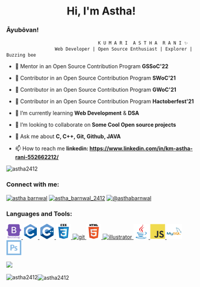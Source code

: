  <h1 align="center">Hi, I'm Astha! </h1> 
 
  
   
   
   
### Āyubōvan!
                                      K U M A R I  A S T H A  R A N I ✨
                      Web Developer | Open Source Enthusiast | Explorer | Buzzing bee


- 🔭 Mentor in an Open Source Contribution Program **GSSoC'22**

<!--   <img align ="right" src="https://media.giphy.com/media/fTI9mBoWLef8k/giphy.gif" width="350"/> 
 -->
- 🔭 Contributor in an Open Source Contribution Program **SWoC'21**

- 🔭 Contributor in an Open Source Contribution Program **GWoC'21**

- 🔭 Contributor in an Open Source Contribution Program **Hactoberfest'21**

- 🌱 I’m currently learning **Web Development** & **DSA**

- 👯 I’m looking to collaborate on **Some Cool Open source projects**

- 💬 Ask me about **C, C++, Git, Github, JAVA**

- 📫 How to reach me **linkedin: https://www.linkedin.com/in/km-astha-rani-552662212/**

<p align="left"> <img src="https://komarev.com/ghpvc/?username=astha2412&label=Profile%20views&color=0e75b6&style=flat" alt="astha2412" /> </p>

<h3 align="left">Connect with me:</h3>

<!--<p align="left"> <a href="https://github.com/ryo-ma/github-profile-trophy"><img src="https://github-profile-trophy.vercel.app/?username=astha2412" alt="astha2412" /></a> </p>-->
<p align="left">
<a href="https://www.facebook.com/aastha.barnwal.35/" target="blank"><img align="center" src="https://raw.githubusercontent.com/rahuldkjain/github-profile-readme-generator/master/src/images/icons/Social/facebook.svg" alt="astha barnwal" height="30" width="40" /></a>
<a href="https://www.instagram.com/itis.astha.barnwal/" target="blank"><img align="center" src="https://raw.githubusercontent.com/rahuldkjain/github-profile-readme-generator/master/src/images/icons/Social/instagram.svg" alt="astha_barnwal_2412" height="30" width="40" /></a>
<a href="https://www.hackerrank.com/@asthabarnwal" target="blank"><img align="center" src="https://raw.githubusercontent.com/rahuldkjain/github-profile-readme-generator/master/src/images/icons/Social/hackerrank.svg" alt="@asthabarnwal" height="30" width="40" /></a>
</p>

<h3 align="left">Languages and Tools:</h3>
<p align="left"> <a href="https://getbootstrap.com" target="_blank" rel="noreferrer"> <img src="https://raw.githubusercontent.com/devicons/devicon/master/icons/bootstrap/bootstrap-plain-wordmark.svg" alt="bootstrap" width="40" height="40"/> </a> <a href="https://www.cprogramming.com/" target="_blank" rel="noreferrer"> <img src="https://raw.githubusercontent.com/devicons/devicon/master/icons/c/c-original.svg" alt="c" width="40" height="40"/> </a> <a href="https://www.w3schools.com/cpp/" target="_blank" rel="noreferrer"> <img src="https://raw.githubusercontent.com/devicons/devicon/master/icons/cplusplus/cplusplus-original.svg" alt="cplusplus" width="40" height="40"/> </a> <a href="https://www.w3schools.com/css/" target="_blank" rel="noreferrer"> <img src="https://raw.githubusercontent.com/devicons/devicon/master/icons/css3/css3-original-wordmark.svg" alt="css3" width="40" height="40"/> </a> <a href="https://git-scm.com/" target="_blank" rel="noreferrer"> <img src="https://www.vectorlogo.zone/logos/git-scm/git-scm-icon.svg" alt="git" width="40" height="40"/> </a> <a href="https://www.w3.org/html/" target="_blank" rel="noreferrer"> <img src="https://raw.githubusercontent.com/devicons/devicon/master/icons/html5/html5-original-wordmark.svg" alt="html5" width="40" height="40"/> </a> <a href="https://www.adobe.com/in/products/illustrator.html" target="_blank" rel="noreferrer"> <img src="https://www.vectorlogo.zone/logos/adobe_illustrator/adobe_illustrator-icon.svg" alt="illustrator" width="40" height="40"/> </a> <a href="https://www.java.com" target="_blank" rel="noreferrer"> <img src="https://raw.githubusercontent.com/devicons/devicon/master/icons/java/java-original.svg" alt="java" width="40" height="40"/> </a> <a href="https://developer.mozilla.org/en-US/docs/Web/JavaScript" target="_blank" rel="noreferrer"> <img src="https://raw.githubusercontent.com/devicons/devicon/master/icons/javascript/javascript-original.svg" alt="javascript" width="40" height="40"/> </a> <a href="https://www.mysql.com/" target="_blank" rel="noreferrer"> <img src="https://raw.githubusercontent.com/devicons/devicon/master/icons/mysql/mysql-original-wordmark.svg" alt="mysql" width="40" height="40"/> </a> <a href="https://www.photoshop.com/en" target="_blank" rel="noreferrer"> <img src="https://raw.githubusercontent.com/devicons/devicon/master/icons/photoshop/photoshop-line.svg" alt="photoshop" width="40" height="40"/> </a> </p>

<img 
   src="https://github-readme-stats.vercel.app/api?username=astha2412&show_icons=true&theme=tokyonight" />
   
<p><img align="left" src="https://github-readme-stats.vercel.app/api/top-langs?username=astha2412&show_icons=true&theme=tokyonight" alt="astha2412" /></p>



<p><img align="center" src="https://github-readme-streak-stats.herokuapp.com/?user=astha2412&show_icons=true&theme=tokyonight" alt="astha2412" /></p>


